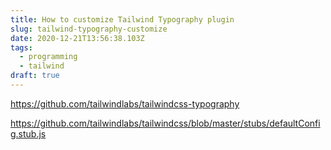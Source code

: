 ```yaml
---
title: How to customize Tailwind Typography plugin
slug: tailwind-typography-customize
date: 2020-12-21T13:56:38.103Z
tags:
  - programming
  - tailwind
draft: true
---
```

https://github.com/tailwindlabs/tailwindcss-typography

https://github.com/tailwindlabs/tailwindcss/blob/master/stubs/defaultConfig.stub.js